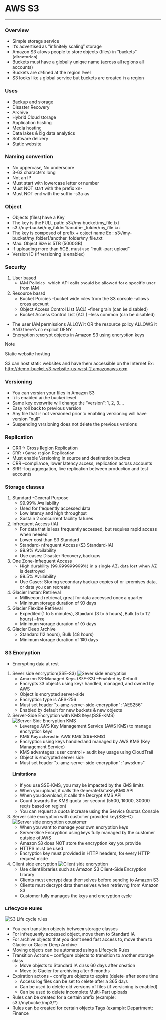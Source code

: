 # AWS S3

---
### Overview
* Simple storage service 
* It’s advertised as ”infinitely scaling” storage
* Amazon S3 allows people to store objects (files) in “buckets” (directories)
* Buckets must have a globally unique name (across all regions all accounts)
* Buckets are defined at the region level
* S3 looks like a global service but buckets are created in a region
### Uses
* Backup and storage
* Disaster Recovery
* Archive
* Hybrid Cloud storage
* Application hosting
* Media hosting
* Data lakes & big data analytics
* Software delivery
* Static website
### Naming convention
* No uppercase, No underscore
* 3-63 characters long
* Not an IP
* Must start with lowercase letter or number
* Must NOT start with the prefix xn-
* Must NOT end with the suffix -s3alias
### Object
* Objects (files) have a Key
* The key is the FULL path: s3://my-bucket/my_file.txt
* s3://my-bucket/my_folder1/another_folder/my_file.txt
* The key is composed of prefix + object name
  Ex : s3://my-bucket/my_folder1/another_folder/my_file.txt
* Max. Object Size is 5TB (5000GB)
* If uploading more than 5GB, must use “multi-part upload”
* Version ID (if versioning is enabled)
### Security
1. User based
   * IAM Policies –which API calls should be allowed for a specific user from IAM
2. Resource based
   * Bucket Policies –bucket wide rules from the S3 console -allows cross account
   * Object Access Control List (ACL) –finer grain (can be disabled)
   * Bucket Access Control List (ACL) –less common (can be disabled)
* The user IAM permissions ALLOW it OR the resource policy ALLOWS it AND there’s no explicit DENY
* Encryption :encrypt objects in Amazon S3 using encryption keys
>[!Note]
> 
> Static website hosting
> 
>S3 can host static websites and have them accessible on the Internet
>Ex:  http://demo-bucket.s3-website-us-west-2.amazonaws.com
### Versioning
* You can version your files in Amazon S3
* It is enabled at the bucket level
* Same key overwrite will change the “version”: 1, 2, 3….
* Easy roll back to previous version
* Any file that is not versioned prior to enabling versioning will have version “null”
* Suspending versioning does not delete the previous versions
### Replication
* CRR-> Cross Region Replication
* SRR->Same region Replication
* Must enable Versioning in source and destination buckets
* CRR –compliance, lower latency access, replication across accounts
* SRR –log aggregation, live replication between production and test accounts
### Storage classes
1. Standard -General Purpose
   * 99.99% Availability
   * Used for frequently accessed data
   * Low latency and high throughput
   * Sustain 2 concurrent facility failures
2. Infrequent Access (IA)
   * For data that is less frequently accessed, but requires rapid access when needed
   * Lower cost than S3 Standard
   * Standard-Infrequent Access (S3 Standard-IA)
   * 99.9% Availability
   * Use cases: Disaster Recovery, backups
3. One Zone-Infrequent Access
   * High durability (99.999999999%) in a single AZ; data lost when AZ is destroyed
   * 99.5% Availability
   * Use Cases: Storing secondary backup copies of on-premises data, or data you can recreate
4. Glacier Instant Retrieval
   * Millisecond retrieval, great for data accessed once a quarter
   * Minimum storage duration of 90 days
5. Glacier Flexible Retrieval
   * Expedited (1 to 5 minutes), Standard (3 to 5 hours), Bulk (5 to 12 hours) –free
   * Minimum storage duration of 90 days
6. Glacier Deep Archive
   * Standard (12 hours), Bulk (48 hours)
   * Minimum storage duration of 180 days
### S3 Encryption
* Encrypting data at rest

1. Sever side encryption(SSE-S3)
![Sever side encryption](../Image/Sever_side_encryption.png)
   * Amazon S3-Managed Keys (SSE-S3) –Enabled by Default
   * Encrypts S3 objects using keys handled, managed, and owned by AWS
   * Object is encrypted server-side
   * Encryption type is AES-256
   * Must set header "x-amz-server-side-encryption": "AES256"
   * Enabled by default for new buckets & new objects
2. Server-Side Encryption with KMS Keys(SSE-KMS)
![Server-Side Encryption KMS](../Image/Server_Side_Encryption_KMS.png) 
   * Leverage AWS Key Management Service (AWS KMS) to manage encryption keys
   * KMS Keys stored in AWS KMS (SSE-KMS)
   * Encryption using keys handled and managed by AWS KMS (Key Management Service)
   * KMS advantages: user control + audit key usage using CloudTrail
   * Object is encrypted server side
   * Must set header "x-amz-server-side-encryption": "aws:kms"
   #### Limitations
   * If you use SSE-KMS, you may be impacted by the KMS limits
   * When you upload, it calls the GenerateDataKeyKMS API
   * When you download, it calls the Decrypt KMS API
   * Count towards the KMS quota per second (5500, 10000, 30000 req/s based on region)
   * You can request a quota increase using the Service Quotas Console
3. Server side encryption with customer provided key(SSE-C)
![Server side encryption coustomer](../Image/Server_side_encryption_coustomer.png)
   * When you want to manage your own encryption keys
   * Server-Side Encryption using keys fully managed by the customer outside of AWS
   * Amazon S3 does NOT store the encryption key you provide
   * HTTPS must be used
   * Encryption key must provided in HTTP headers, for every HTTP request made
4. Client side encryption
![Client side encryption](../Image/Client_side_encryption.png) 
   * Use client libraries such as Amazon S3 Client-Side Encryption Library
   * Clients must encrypt data themselves before sending to Amazon S3
   * Clients must decrypt data themselves when retrieving from Amazon S3
   * Customer fully manages the keys and encryption cycle
### Lifecycle Rules
![S3 Life cycle rules](../Image/S3_Lifecyclerules.png)
* You can transition objects between storage classes
* For infrequently accessed object, move them to Standard IA
* For archive objects that you don’t need fast access to, move them to Glacier or Glacier Deep Archive
* Moving objects can be automated using a Lifecycle Rules
* Transition Actions – configure objects to transition to another storage class
  * Move objects to Standard IA class 60 days after creation
  * Move to Glacier for archiving after 6 months
* Expiration actions – configure objects to expire (delete) after some time
  * Access log files can be set to delete after a 365 days
  * Can be used to delete old versions of files (if versioning is enabled)
  * Can be used to delete incomplete Multi-Part uploads
* Rules can be created for a certain prefix (example: s3://mybucket/mp3/*)
* Rules can be created for certain objects Tags (example: Department: Finance
